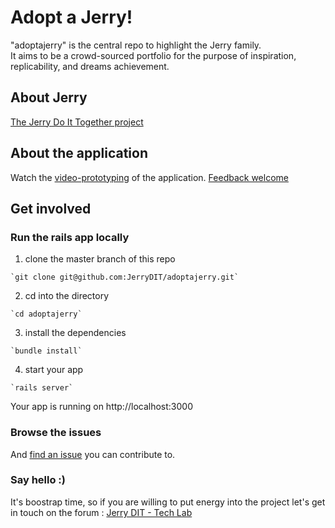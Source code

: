 Adopt a Jerry!
=============

"adoptajerry" is the central repo to highlight the Jerry family.  
It aims to be a crowd-sourced portfolio for the purpose of inspiration, replicability, and dreams achievement.

About Jerry
-----------

[The Jerry Do It Together project](http://youandjerrycan.org)


About the application
---------------------

Watch the [video-prototyping](http://vimeo.com/46923757) of the application. [Feedback welcome](https://github.com/JerryDIT/adoptajerry/issues)


Get involved
------------

### Run the rails app locally
  
  1. clone the master branch of this repo

    `git clone git@github.com:JerryDIT/adoptajerry.git`

  2. cd into the directory

    `cd adoptajerry`

  3. install the dependencies

    `bundle install`

  4. start your app

    `rails server`

Your app is running on http://localhost:3000

### Browse the issues 

And [find an issue](https://github.com/JerryDIT/adoptajerry/issues) you can contribute to.

### Say hello :)

It's boostrap time, so if you are willing to put energy into the project let's get in touch on the forum : [Jerry DIT - Tech Lab](https://groups.google.com/forum/#!forum/techlab-jerrydit)
